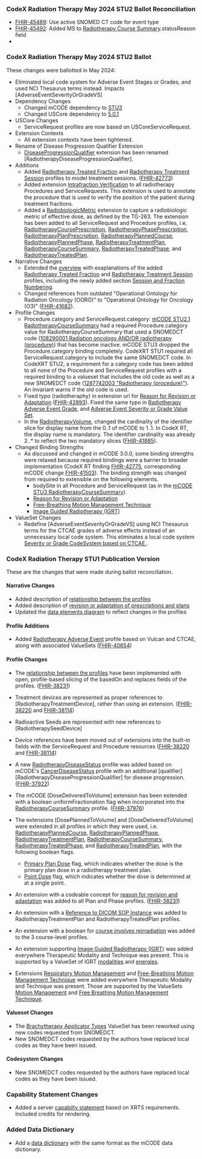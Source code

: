 ### CodeX Radiation Therapy May 2024 STU2 Ballot Reconciliation
* [FHIR-45489](https://jira.hl7.org/browse/FHIR-45489):  Use active SNOMED CT code for event type
* [FHIR-45492](https://jira.hl7.org/browse/FHIR-45492):  Added MS to [Radiotherapy Course Summary](StructureDefinition-codexrt-radiotherapy-course-summary.html).statusReason field 
* 
### CodeX Radiation Therapy May 2024 STU2 Ballot
These changes were ballotted in May 2024:
* Eliminated local code system for Adverse Event Stages or Grades, and used NCI Thesaurus terms instead.   Impacts [AdverseEventSeverityOrGradeVS]
* Dependency Changes
  * Changed mCODE dependency to [STU3]({{site.data.fhir.ver.fhirmcode}}/index.html)
  * Changed USCore dependency to [5.0.1]({{site.data.fhir.ver.hl7fhiruscore}}/index.html)
* USCore Changes
  * ServiceRequest profiles are now based on USCoreServiceRequest.
* Extension Contexts
  * All extension contexts have been tightened.
* Rename of Disease Progression Qualifier Extension
  * [DiseaseProgressionQualifier](https://hl7.org/fhir/us/codex-radiation-therapy/StructureDefinition-codexrt-radiotherapy-progression-qualifier.html) extension has been renamed [RadiotherapyDiseaseProgressionQualifier].
* Additions
  * Added [Radiotherapy Treated Fraction](StructureDefinition-codexrt-radiotherapy-treated-fraction.html) and [Radiotherapy Treatment Session](StructureDefinition-codexrt-radiotherapy-treatment-session.html) profiles to model treatment sessions.  ([FHIR-42773](https://jira.hl7.org/browse/FHIR-42773))
  * Added extension [Intrafraction Verification](StructureDefinition-codexrt-intrafraction-verification.html) to all radiotherapy Procedures and ServiceRequests. This extension is used to annotate the procedure that is used to verify the position of the patient during treatment fractions.
  * Added a [RadiobiologicMetric](StructureDefinition-codexrt-radiobiologic-metric.html) extension to capture a radiobiologic metric of effective dose, as defined by the TG-263. The extension has been added to all ServiceRequest and Procedure profiles, i.e. [RadiotherapyCoursePrescription](StructureDefinition-codexrt-radiotherapy-course-prescription.html), [RadiotherapyPhasePrescription](StructureDefinition-codexrt-radiotherapy-phase-prescription.html), [RadiotherapyPlanPrescription](StructureDefinition-codexrt-radiotherapy-plan-prescription.html), [RadiotherapyPlannedCourse](StructureDefinition-codexrt-radiotherapy-planned-course.html), [RadiotherapyPlannedPhase](StructureDefinition-codexrt-radiotherapy-planned-phase.html), [RadiotherapyTreatmentPlan](StructureDefinition-codexrt-radiotherapy-treatment-plan.html), [RadiotherapyCourseSummary](StructureDefinition-codexrt-radiotherapy-course-summary.html), [RadiotherapyTreatedPhase](StructureDefinition-codexrt-radiotherapy-treated-phase.html), and [RadiotherapyTreatedPlan](StructureDefinition-codexrt-radiotherapy-treated-plan.html).
* Narrative Changes
  * Extended the [overview](overview.html) with exaplanations of the added [Radiotherapy Treated Fraction](StructureDefinition-codexrt-radiotherapy-treated-fraction.html) and [Radiotherapy Treatment Session](StructureDefinition-codexrt-radiotherapy-treatment-session.html) profiles, including the newly added section [Session and Fraction Numbering](overview.html#session-and-fraction-numbering).
  * Changed references from outdated "Operational Ontology for Radiation Oncology (OORO)" to "Operational Ontology for Oncology (O3)" ([FHIR-41682](https://jira.hl7.org/browse/FHIR-41682)).
* Profile Changes
  * Procedure.category and ServiceRequest.category: [mCODE STU2.1 RadiotherapyCourseSummary](https://hl7.org/fhir/us/mcode/STU2.1/StructureDefinition-mcode-radiotherapy-course-summary.html) had a required Procedure.category value for RadiotherapyCourseSummary that used a SNOMEDCT code ([108290001 Radiation oncology AND/OR radiotherapy (procedure)](https://dailybuild.ihtsdotools.org/?perspective=full&conceptId1=108290001&edition=MAIN&release=&languages=en)) that has become inactive.  mCODE STU3 dropped the Procedure.category binding completely.   CodeXRT STU1 required all ServiceRequest.category to include the same SNOMEDCT code.   In CodeXRT STU2, a requirement for a category code has been added to all none of the Procedure and ServiceRequest profiles with a required binding to a valueset that includes the old code as well as a new SNOMEDCT code ([1287742003 "Radiotherapy (procedure)"](https://dailybuild.ihtsdotools.org/?perspective=full&conceptId1=1287742003&edition=MAIN&release=&languages=en)).   An invariant warns if the old code is used.
  * Fixed typo (radiotheraphy) in extension url for [Reason for Revision or Adaptation](StructureDefinition-codexrt-radiotherapy-reason-for-revision-or-adaptation.html) ([FHIR-42893](https://jira.hl7.org/browse/FHIR-42893)). Fixed the same typo in [Radiotherapy Adverse Event Grade](StructureDefinition-codexrt-radiotherapy-adverse-event-severity-or-grade.html), and [Adverse Event Severity or Grade Value Set](ValueSet-codexrt-radiotherapy-adverse-event-severity-or-gradeVS.html).
  * In the [RadiotherapyVolume](StructureDefinition-codexrt-radiotherapy-volume.html), changed the cardinality of the identifier slice for display name from the 0..1 of mCODE to 1..1. In CodeX RT, the display name is mandatory. The identifier cardinality was already 2..* to reflect the two mandatory slices ([FHIR-41885](https://jira.hl7.org/browse/FHIR-41885)).
* Changed Binding Strengths 
  * As discussed and changed in mCODE 3.0.0, some binding strengths were relaxed because required bindings were a barrier to broader implementation (CodeX RT finding [FHIR-42775](https://jira.hl7.org/browse/FHIR-42775), corresponding mCODE change [FHIR-41503](https://jira.hl7.org/browse/FHIR-41503)). The binding strength was changed from required to extensible on the following elements.
    * bodySite in all Procedure and ServiceRequest (as in the [mCODE STU3 RadiotherapyCourseSummary](https://hl7.org/fhir/us/mcode/STU3/StructureDefinition-mcode-radiotherapy-course-summary.html)).
    * [Reason for Revision or Adaptation](StructureDefinition-codexrt-radiotherapy-reason-for-revision-or-adaptation.html)
    * [Free-Breathing Motion Management Technique](StructureDefinition-codexrt-radiotherapy-free-breathing-motion-mgmt-technique.html)
    * [Image Guided Radiotherapy (IGRT)](StructureDefinition-codexrt-image-guided-radiotherapy-modality.html)
* ValueSet Changes
  * Redefine [AdverseEventSeverityOrGradeVS] using NCI Thesaurus terms for the CTCAE grades of adverse effects instead of an unnecessary local code system.  This eliminates a local code system [Severity or Grade CodeSystem based on CTCAE ](https://hl7.org/fhir/us/codex-radiation-therapy/STU1/CodeSystem-codexrt-radiotheraphy-adverse-event-severity-or-gradeCS.html).


### CodeX Radiation Therapy STU1 Publication Version
These are the changes that were made during ballot reconciliation.

#### Narrative Changes
* Added description of [relationship between the profiles](overview.html#relationships-between-profiles)
* Added description of [revision or adaptation of prescriptions and plans](overview.html#revision-or-adaptation)
* Updated the [data elements diagram](overview.html#data-elements) to reflect changes in the profiles

#### Profile Additions
* Added [Radiotherapy Adverse Event](StructureDefinition-codexrt-radiotherapy-adverse-event.html) profile based on Vulcan and CTCAE, along with associated ValueSets ([FHIR-40654](https://jira.hl7.org/browse/FHIR-40654))

#### Profile Changes
* The [relationship between the profiles](overview.html#relationships-between-profiles) have been implemented with open, profile-based slicing of the basedOn and replaces fields of the profiles. ([FHIR-38231](https://jira.hl7.org/browse/FHIR-38231))
* Treatment devices are represented as proper references to [RadiotherapyTreatmentDevice], rather than using an extension. ([FHIR-38220](https://jira.hl7.org/browse/FHIR-38220) and [FHIR-38114](https://jira.hl7.org/browse/FHIR-38114))
* Radioactive Seeds are represented with new references to [RadiotherapySeedDevice]
* Device references have been moved out of extensions into the built-in fields with the ServiceRequest and Procedure resources ([FHIR-38220](https://jira.hl7.org/browse/FHIR-38220) and [FHIR-38114](https://jira.hl7.org/browse/FHIR-38114))
* A new [RadiotherapyDiseaseStatus](StructureDefinition-codexrt-radiotherapy-disease-status.html) profile was added based on mCODE's [CancerDiseaseStatus](https://hl7.org/fhir/us/mcode/STU2.1/StructureDefinition-mcode-cancer-disease-status.html) profile with an additional [qualifier][RadiotherapyDiseaseProgressionQualifier] for disease progression.([FHIR-37922](https://jira.hl7.org/browse/FHIR-37922))
* The mCODE [DoseDeliveredToVolume] extension has been extended with
a boolean uniformFractionation flag when incorporated into the [RadiotherapyCourseSummary](StructureDefinition-codexrt-radiotherapy-course-summary.html) profile. ([FHIR-37976](https://jira.hl7.org/browse/FHIR-37976))
* The extensions [DosePlannedToVolume] and [DoseDeliveredToVolume] were extended in all profiles in which they were used, i.e. [RadiotherapyPlannedCourse](StructureDefinition-codexrt-radiotherapy-planned-course.html), [RadiotherapyPlannedPhase](StructureDefinition-codexrt-radiotherapy-planned-phase.html), [RadiotherapyTreatmentPlan](StructureDefinition-codexrt-radiotherapy-treatment-plan.html), [RadiotherapyCourseSummary](StructureDefinition-codexrt-radiotherapy-course-summary.html), [RadiotherapyTreatedPhase](StructureDefinition-codexrt-radiotherapy-treated-phase.html), and [RadiotherapyTreatedPlan](StructureDefinition-codexrt-radiotherapy-treated-plan.html), with the following boolean flags.
  * [Primary Plan Dose](StructureDefinition-codexrt-radiotherapy-primary-plan-dose.html) flag, which indicates whether the dose is the primary plan dose in a radiotherapy treatment plan.
  * [Point Dose](StructureDefinition-codexrt-radiotherapy-point-dose.html) flag, which indicates whether the dose is determined at at a single point.

* An extension with a codeable concept for [reason for revision and adaptation](ValueSet-codexrt-radiotherapy-reason-for-revision-or-adaptation-vs.html) was added to all Plan and Phase profiles. ([FHIR-38231](https://jira.hl7.org/browse/FHIR-38231))
* An extension with a [Reference to DICOM SOP Instance](StructureDefinition-codexrt-dicom-reference.html) was added to RadiotherapyTreatmentPlan and RadiotherapyTreatedPlan profiles.
* An extension with a boolean for [course involves reirradiation](StructureDefinition-codexrt-radiotherapy-course-involves-reirradiation.html) was added to the 3 course-level profiles.
* An extension supporting [Image Guided Radiotherapy (IGRT)](StructureDefinition-codexrt-image-guided-radiotherapy-modality.html) was added everywhere Therapeutic Modality and Technique was present. This is supported by a ValueSet of IGRT [modalities](ValueSet-codexrt-image-guided-radiotherapy-modality-vs.html) and [energies](ValueSet-codexrt-image-guided-radiotherapy-energy-unit-vs.html).
* Extensions [Respiratory Motion Management](StructureDefinition-codexrt-radiotherapy-respiratory-motion-management.html) and [Free-Breathing Motion Management Technique](StructureDefinition-codexrt-radiotherapy-free-breathing-motion-mgmt-technique.html) were added everywhere Therapeutic Modality and Technique was present. Those are supported by the ValueSets [Motion Management](ValueSet-codexrt-radiotherapy-respiratory-motion-management-vs.html) and [Free Breathing Motion Management Technique](ValueSet-codexrt-radiotherapy-free-breathing-motion-mgmt-technique-vs.html).

#### Valueset Changes
* The [Brachytherapy Applicator Types](ValueSet-codexrt-brachytherapy-applicator-type-vs.html) ValueSet has been reworked using new codes requested from SNOMEDCT.
* New SNOMEDCT codes requested by the authors have replaced local codes as they have been issued.

#### Codesystem Changes
* New SNOMEDCT codes requested by the authors have replaced local codes as they have been issued.

### Capability Statement Changes
* Added a server [capabilty statement](CapabilityStatement-CodexRTServerCapabilityStatement.html) based on XRTS requirements.  Included credits for rendering.

### Added Data Dictionary
* Add a [data dictionary](dictionary.html) with the same format as the mCODE data dictionary.
